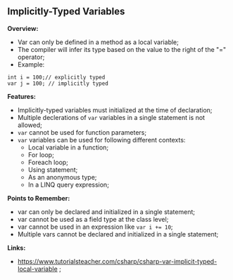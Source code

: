 ## Implicitly-Typed Variables

**Overview:**

- Var can only be defined in a method as a local variable;
- The compiler will infer its type based on the value to the right of the "=" operator;
- Example:

```
int i = 100;// explicitly typed
var j = 100; // implicitly typed
```

**Features:**

- Implicitly-typed variables must initialized at the time of declaration;
- Multiple declerations of `var` variables in a single statement is not allowed;
- `var` cannot be used for function parameters;
- `var` variables can be used for following different contexts:
  - Local variable in a function;
  - For loop;
  - Foreach loop;
  - Using statement;
  - As an anonymous type;
  - In a LINQ query expression;

**Points to Remember:**

- var can only be declared and initialized in a single statement;
- var cannot be used as a field type at the class level;
- var cannot be used in an expression like `var i += 10`;
- Multiple vars cannot be declared and initialized in a single statement;

**Links:**

- https://www.tutorialsteacher.com/csharp/csharp-var-implicit-typed-local-variable ;
